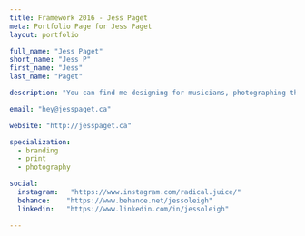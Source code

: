 ```yaml
---
title: Framework 2016 - Jess Paget
meta: Portfolio Page for Jess Paget
layout: portfolio

full_name: "Jess Paget"
short_name: "Jess P"
first_name: "Jess"
last_name: "Paget"

description: "You can find me designing for musicians, photographing the moon, or sipping on sparkling wine watching vintage horror movies."

email: "hey@jesspaget.ca"

website: "http://jesspaget.ca"

specialization:
  - branding
  - print
  - photography

social:
  instagram:   "https://www.instagram.com/radical.juice/"
  behance:    "https://www.behance.net/jessoleigh"
  linkedin:   "https://www.linkedin.com/in/jessoleigh"

---
```

